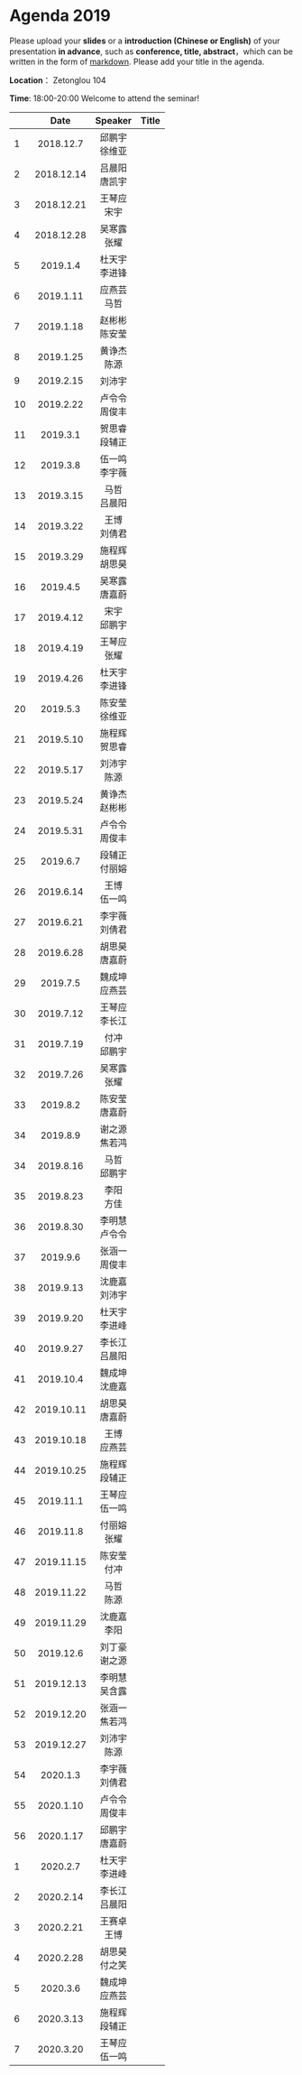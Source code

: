 # Agenda 2019
Please upload your **slides** or a **introduction (Chinese or English)** of your presentation **in advance**,
such as **conference, title, abstract**，which can be written in the form of [markdown](http://sspai.com/25137). Please add your title in the agenda.

**Location**： Zetonglou 104

**Time**: 18:00-20:00  Welcome to attend the seminar!

||Date|Speaker|Title|
|---|:---:|:---:|:---:|
|1|2018.12.7|邱鹏宇 <br>徐维亚|
|2|2018.12.14|吕晨阳<br>唐凯宇|
|3|2018.12.21|王琴应<br>宋宇|
|4|2018.12.28|吴寒露<br>张耀 |
|5|2019.1.4|杜天宇<br>李进锋|
|6|2019.1.11|应燕芸<br> 马哲|
|7|2019.1.18|赵彬彬<br>陈安莹|
|8|2019.1.25|黄诤杰<br>陈源|
|9|2019.2.15|刘沛宇<br>|
|10|2019.2.22|卢令令 <br>周俊丰|
|11|2019.3.1|贺思睿<br>段辅正|
|12|2019.3.8|伍一鸣<br>李宇薇|
|13|2019.3.15|马哲<br>吕晨阳|
|14|2019.3.22|王博<br>刘倩君|
|15|2019.3.29|施程辉<br>胡思昊|
|16|2019.4.5|吴寒露<br>唐嘉蔚|
|17|2019.4.12|宋宇<br>邱鹏宇|
|18|2019.4.19|王琴应<br>张耀|
|19|2019.4.26|杜天宇<br>李进锋|
|20|2019.5.3|陈安莹<br>徐维亚|
|21|2019.5.10|施程辉<br>贺思睿|
|22|2019.5.17|刘沛宇<br>陈源|
|23|2019.5.24|黄诤杰<br>赵彬彬|
|24|2019.5.31|卢令令 <br>周俊丰|
|25|2019.6.7|段辅正<br>付丽嫆|
|26|2019.6.14|王博<br>伍一鸣|
|27|2019.6.21|李宇薇<br>刘倩君|
|28|2019.6.28|胡思昊<br>唐嘉蔚|
|29|2019.7.5|魏成坤<br>应燕芸|
|30|2019.7.12|王琴应<br>李长江|
|31|2019.7.19|付冲<br>邱鹏宇|
|32|2019.7.26|吴寒露<br>张耀|
|33|2019.8.2|陈安莹<br>唐嘉蔚|
|34|2019.8.9|谢之源<br>焦若鸿|
|34|2019.8.16|马哲 <br>邱鹏宇|
|35|2019.8.23|李阳<br>方佳|
|36|2019.8.30|李明慧<br>卢令令|
|37|2019.9.6|张涵一 <br>周俊丰
|38|2019.9.13|沈鹿嘉<br>刘沛宇
|39|2019.9.20|杜天宇<br>李进峰
|40|2019.9.27|李长江<br>吕晨阳
|41|2019.10.4|魏成坤<br>沈鹿嘉|
|42|2019.10.11|胡思昊<br>唐嘉蔚
|43|2019.10.18|王博<br>应燕芸
|44|2019.10.25|施程辉<br>段辅正
|45|2019.11.1|王琴应<br>伍一鸣
|46|2019.11.8|付丽嫆<br>张耀
|47|2019.11.15|陈安莹<br>付冲
|48|2019.11.22|马哲<br>陈源
|49|2019.11.29|沈鹿嘉<br>李阳
|50|2019.12.6|刘丁豪<br>谢之源
|51|2019.12.13|李明慧<br>吴含露
|52|2019.12.20|张涵一<br>焦若鸿
|53|2019.12.27|刘沛宇<br>陈源
|54|2020.1.3|李宇薇<br>刘倩君|
|55|2020.1.10|卢令令<br>周俊丰|
|56|2020.1.17|邱鹏宇<br>唐嘉蔚|
|1| 2020.2.7|杜天宇<br>李进峰|
|2| 2020.2.14|李长江<br>吕晨阳|
|3| 2020.2.21|王赛卓<br>王博|
|4| 2020.2.28|胡思昊<br>付之笑|
|5| 2020.3.6|魏成坤<br>应燕芸|
|6| 2020.3.13|施程辉<br>段辅正
|7| 2020.3.20|王琴应<br>伍一鸣|


